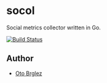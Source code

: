 # socol

Social metrics collector written in Go.

[![Build Status][travis-ci-badge]][travis-ci]


## Author

- [Oto Brglez][me]

[me]: https://github.com/otobrglez
[travis-ci]: https://travis-ci.org/otobrglez/rss-machine
[travis-ci-badge]: https://travis-ci.org/otobrglez/rss-machine.svg?branch=master
